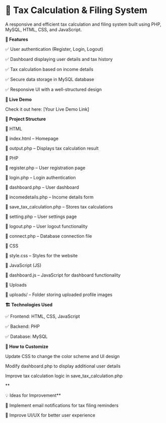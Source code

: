 # 🧾 Tax Calculation & Filing System


A responsive and efficient tax calculation and filing system built using PHP, MySQL, HTML, CSS, and JavaScript.

**🌟 Features**

✅ User authentication (Register, Login, Logout)

✅ Dashboard displaying user details and tax history


✅ Tax calculation based on income details

✅ Secure data storage in MySQL database

✅ Responsive UI with a well-structured design

**🚀 Live Demo**

Check it out here: [Your Live Demo Link]

**📂 Project Structure**

📌 HTML

📄 index.html – Homepage

📄 output.php – Displays tax calculation result



📌 PHP

📄 register.php – User registration page

📄 login.php – Login authentication

📄 dashboard.php – User dashboard

📄 incomedetails.php – Income details form

📄 save_tax_calculation.php – Stores tax calculations

📄 setting.php – User settings page

📄 logout.php – User logout functionality

📄 connect.php – Database connection file




📌 CSS

📄 style.css – Styles for the website



📌 JavaScript (JS)

📄 dashboard.js – JavaScript for dashboard functionality



📌 Uploads

📂 uploads/ – Folder storing uploaded profile images



**🏗 Technologies Used**

✅ Frontend: HTML, CSS, JavaScript

✅ Backend: PHP

✅ Database: MySQL



**🎨 How to Customize**

Update CSS to change the color scheme and UI design



Modify dashboard.php to display additional user details



Improve tax calculation logic in save_tax_calculation.php

**

💡 Ideas for Improvement**

🔹 Implement email notifications for tax filing reminders

🔹 Improve UI/UX for better user experience


